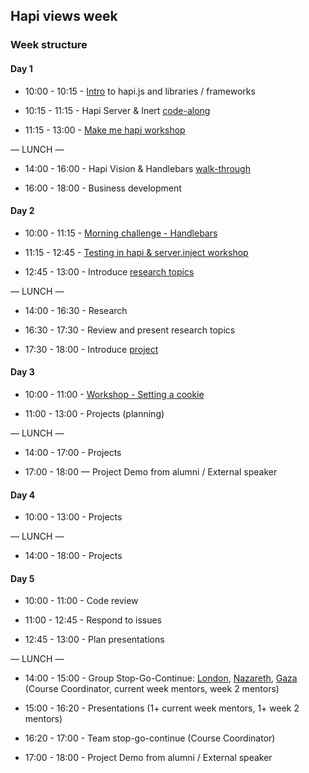 ## Hapi views week

### Week structure

#### Day 1

- 10:00 - 10:15 - [Intro](./summary.md) to hapi.js and libraries / frameworks

- 10:15 - 11:15 - Hapi Server & Inert [code-along](https://github.com/foundersandcoders/hapi-intro)

- 11:15 - 13:00 - [Make me hapi workshop](./makemehapi-guidelines.md)

— LUNCH —

- 14:00 - 16:00 - Hapi Vision & Handlebars [walk-through](https://github.com/foundersandcoders/handlebars-intro-workshop)

- 16:00 - 18:00 - Business development

#### Day 2

- 10:00 - 11:15 - [Morning challenge - Handlebars](https://github.com/Jbarget/handlebars-morning-challenge)

- 11:15 - 12:45 - [Testing in hapi & server.inject workshop](https://github.com/SavageWilliam/injector)

- 12:45 - 13:00 - Introduce [research topics](./research-afternoon.md)

— LUNCH —

- 14:00 - 16:30 - Research

- 16:30 - 17:30 - Review and present research topics

- 17:30 - 18:00 - Introduce [project](./project.md)

#### Day 3

- 10:00 - 11:00 - [Workshop - Setting a cookie](https://github.com/SavageWilliam/hapi-auth-cookie-ws)

- 11:00 - 13:00 - Projects (planning)

— LUNCH —

- 14:00 - 17:00 - Projects

- 17:00 - 18:00 — Project Demo from alumni / External speaker

#### Day 4

- 10:00 - 13:00 - Projects

— LUNCH —

- 14:00 - 18:00 - Projects

#### Day 5

- 10:00 - 11:00 - Code review

- 11:00 - 12:45 - Respond to issues

- 12:45 - 13:00 - Plan presentations

— LUNCH —

- 14:00 - 15:00 - Group Stop-Go-Continue: [London](https://github.com/foundersandcoders/london-curriculum/tree/master/stop-go-continue), [Nazareth](https://github.com/foundersandcoders/nazareth-curriculum/tree/master/stop-go-continue), [Gaza](https://github.com/foundersandcoders/gaza-curriculum/tree/master/_stop-go-continue) (Course Coordinator, current week mentors, week 2 mentors)

- 15:00 - 16:20 - Presentations (1+ current week mentors, 1+ week 2 mentors)

- 16:20 - 17:00 - Team stop-go-continue (Course Coordinator)

- 17:00 - 18:00 - Project Demo from alumni / External speaker

